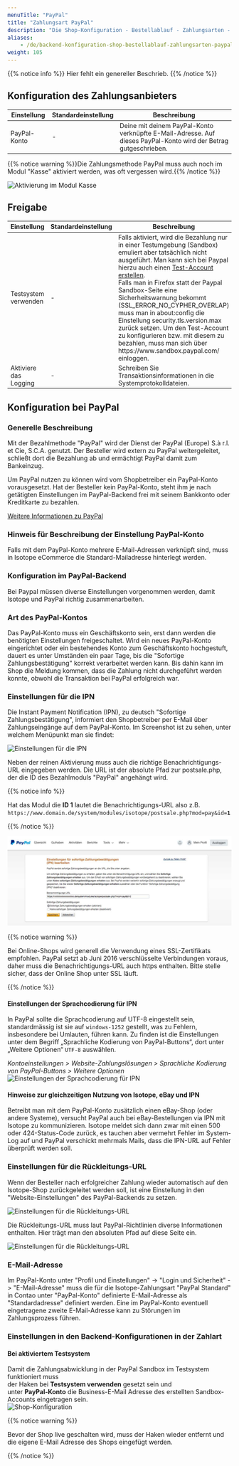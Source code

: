 ```yaml
---
menuTitle: "PayPal"
title: "Zahlungsart PayPal"
description: "Die Shop-Konfiguration - Bestellablauf - Zahlungsarten - PayPal."
aliases:
    - /de/backend-konfiguration-shop-bestellablauf-zahlungsarten-paypal/
weight: 105
---
```



{{% notice info %}}
Hier fehlt ein genereller Beschrieb.
{{% /notice %}}

## Konfiguration des Zahlungsanbieters

<table>
	<thead>
		<tr>
			<th>Einstellung</th>
			<th>Standardeinstellung</th>
			<th>Beschreibung</th>
		</tr>
	</thead>
	<tbody>
		<tr>
			<td>PayPal-Konto</td>
			<td>-</td>
			<td>Deine mit deinem PayPal-Konto verknüpfte E-Mail-Adresse. Auf dieses PayPal-Konto wird der Betrag gutgeschrieben.</td>
		</tr>
	</tbody>
</table>

{{% notice warning %}}Die Zahlungsmethode PayPal muss auch noch im Modul "Kasse" aktiviert werden, was oft vergessen wird.{{% /notice %}}

![Aktivierung im Modul Kasse](kassenmodul.png)

## Freigabe

<table>
	<thead>
		<tr>
			<th>Einstellung</th>
			<th>Standardeinstellung</th>
			<th>Beschreibung</th>
		</tr>
	</thead>
	<tbody>
		<tr>
			<td>Testsystem verwenden</td>
			<td>-</td>
			<td>Falls aktiviert, wird die Bezahlung nur in einer Testumgebung (Sandbox) emuliert aber tatsächlich nicht ausgeführt. Man kann sich bei Paypal hierzu auch einen <a href="https://developer.paypal.com/docs/classic/lifecycle/sb_create-accounts">Test-Account erstellen</a>. <br>Falls man in Firefox statt der Paypal Sandbox-Seite eine Sicherheitswarnung bekommt (SSL_ERROR_NO_CYPHER_OVERLAP) muss man in about:config die Einstellung security.tls.version.max zurück setzen. Um den Test-Account zu konfigurieren bzw. mit diesem zu bezahlen, muss man sich über https://www.sandbox.paypal.com/ einloggen.</td>
		</tr>
        <tr>
            <td>Aktiviere das Logging</td>
            <td>-</td>
            <td>Schreiben Sie Transaktionsinformationen in die Systemprotokolldateien.</td>
        </tr>
	</tbody>
</table>


## Konfiguration bei PayPal

### Generelle Beschreibung

Mit der Bezahlmethode "PayPal" wird der Dienst der PayPal (Europe) S.à r.l. et Cie, S.C.A. genutzt. Der Besteller wird extern zu PayPal weitergeleitet, schließt dort die Bezahlung ab und ermächtigt PayPal damit zum Bankeinzug.

Um PayPal nutzen zu können wird vom Shopbetreiber ein PayPal-Konto vorausgesetzt. Hat der Besteller kein PayPal-Konto, steht ihm je nach getätigten Einstellungen im PayPal-Backend frei mit seinem Bankkonto oder Kreditkarte zu bezahlen.

[Weitere Informationen zu PayPal](https://www.paypal.com/de/)

### Hinweis für Beschreibung der Einstellung PayPal-Konto

Falls mit dem PayPal-Konto mehrere E-Mail-Adressen verknüpft sind, muss in Isotope eCommerce die Standard-Mailadresse hinterlegt werden.

### Konfiguration im PayPal-Backend

Bei Paypal müssen diverse Einstellungen vorgenommen werden, damit Isotope und PayPal richtig zusammenarbeiten.

### Art des PayPal-Kontos

Das PayPal-Konto muss ein Geschäftskonto sein, erst dann werden die benötigten Einstellungen freigeschaltet. Wird ein neues PayPal-Konto eingerichtet oder ein bestehendes Konto zum Geschäftskonto hochgestuft, dauert es unter Umständen ein paar Tage, bis die "Sofortige Zahlungsbestätigung" korrekt verarbeitet werden kann. Bis dahin kann im Shop die Meldung kommen, dass die Zahlung nicht durchgeführt werden konnte, obwohl die Transaktion bei PayPal erfolgreich war.

### Einstellungen für die IPN

Die Instant Payment Notification (IPN), zu deutsch "Sofortige Zahlungsbestätigung", informiert den Shopbetreiber per E-Mail über Zahlungseingänge auf dem PayPal-Konto. Im Screenshot ist zu sehen, unter welchem Menüpunkt man sie findet:

![Einstellungen für die IPN](paypal-ipn.jpg)

Neben der reinen Aktivierung muss auch die richtige Benachrichtigungs-URL eingegeben werden. Die URL ist der absolute Pfad zur postsale.php, der die ID des Bezahlmoduls "PayPal" angehängt wird.

{{% notice info %}}
<p>Hat das Modul die <strong>ID 1</strong> lautet die Benachrichtigungs-URL also z.B. <code>https://www.domain.de/system/modules/isotope/postsale.php?mod=pay&id=<strong>1</strong></code></p>
{{% /notice %}}

![Einstellungen für die Benachrichtigungs-URL](paypalurl.jpg)


{{% notice warning %}}
<p>Bei Online-Shops wird generell die Verwendung eines SSL-Zertifikats empfohlen. PayPal setzt ab Juni 2016 verschlüsselte Verbindungen voraus, daher muss die Benachrichtigungs-URL auch https enthalten. Bitte stelle sicher, dass der Online Shop unter SSL läuft.</p>
{{% /notice %}}


#### Einstellungen der Sprachcodierung für IPN

In PayPal sollte die Sprachcodierung auf UTF-8 eingestellt sein, standardmässig ist sie auf `windows-1252` gestellt, was zu Fehlern, insbesondere bei Umlauten, führen kann. Zu finden ist die Einstellungen unter dem Begriff „Sprachliche Kodierung von PayPal-Buttons“, dort unter „Weitere Optionen“ `UTF-8` auswählen.

_Kontoeinstellungen > Website-Zahlungslösungen > Sprachliche Kodierung von PayPal-Buttons > Weitere Optionen_
![Einstellungen der Sprachcodierung für IPN](ebay-kodierung-buttons.png)

#### Hinweise zur gleichzeitigen Nutzung von Isotope, eBay und IPN

Betreibt man mit dem PayPal-Konto zusätzlich einen eBay-Shop (oder andere Systeme), versucht PayPal auch bei eBay-Bestellungen via IPN mit Isotope zu kommunizieren. Isotope meldet sich dann zwar mit einen 500 oder 424-Status-Code zurück, es tauchen aber vermehrt Fehler im System-Log auf und PayPal verschickt mehrmals Mails, dass die IPN-URL auf Fehler überprüft werden soll.

### Einstellungen für die Rückleitungs-URL

Wenn der Besteller nach erfolgreicher Zahlung wieder automatisch auf den Isotope-Shop zurückgeleitet werden soll, ist eine Einstellung in den "Website-Einstellungen" des PayPal-Backends zu setzen.

![Einstellungen für die Rückleitungs-URL](website-einstellungen-overview.jpg)

Die Rückleitungs-URL muss laut PayPal-Richtlinien diverse Informationen enthalten. Hier trägt man den absoluten Pfad auf diese Seite ein.

![Einstellungen für die Rückleitungs-URL](rueckleitung-einstellungen.jpg)

### E-Mail-Adresse

Im PayPal-Konto unter "Profil und Einstellungen" -> "Login und Sicherheit" -> "E-Mail-Adresse" muss die für die Isotope-Zahlungsart "PayPal Standard" in Contao unter "PayPal-Konto" definierte E-Mail-Adresse als "Standardadresse" definiert werden. Eine im PayPal-Konto eventuell eingetragene zweite E-Mail-Adresse kann zu Störungen im Zahlungsprozess führen.

### Einstellungen in den Backend-Konfigurationen in der Zahlart  
#### Bei aktiviertem Testsystem  

Damit die Zahlungsabwicklung in der PayPal Sandbox im Testsystem funktioniert muss  
der Haken bei **Testsystem verwenden** gesetzt sein und  
unter **PayPal-Konto** die Business-E-Mail Adresse des erstellten Sandbox-Accounts eingetragen sein.  
![Shop-Konfiguration](https://user-images.githubusercontent.com/33038265/116972092-cf7e7d80-acba-11eb-8536-136cf83b1072.png)  

{{% notice warning %}}  

Bevor der Shop live geschalten wird, muss der Haken wieder entfernt und die eigene E-Mail Adresse des Shops eingefügt werden.  

{{% /notice %}}

